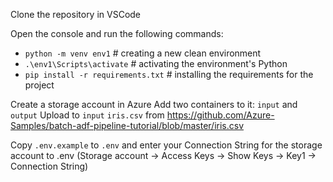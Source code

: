 Clone the repository in VSCode

Open the console and run the following commands:
- `python -m venv env1` # creating a new clean environment
- `.\env1\Scripts\activate` # activating the environment's Python
- `pip install -r requirements.txt` # installing the requirements for the project

Create a storage account in Azure
Add two containers to it: `input` and `output`
Upload to `input` `iris.csv` from https://github.com/Azure-Samples/batch-adf-pipeline-tutorial/blob/master/iris.csv

Copy `.env.example` to `.env`
and enter your Connection String for the storage account to .env 
(Storage account -> Access Keys -> Show Keys -> Key1 -> Connection String)
